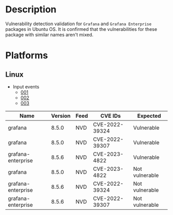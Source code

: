 # Description

Vulnerability detection validation for `Grafana` and `Grafana Enterprise` packages in Ubuntu OS.
It is confirmed that the vulnerabilities for these package with similar names aren't mixed.

# Platforms

## Linux

- Input events
  - [001](input_001.json)
  - [002](input_002.json)
  - [003](input_003.json)

| Name                   | Version | Feed | CVE IDs        | Expected       |
|------------------------|---------|------|----------------|----------------|
| grafana                | 8.5.0  | NVD   | CVE-2022-39324 | Vulnerable     |
| grafana                | 8.5.0  | NVD   | CVE-2022-39307 | Vulnerable     |
| grafana-enterprise     | 8.5.6  | NVD   | CVE-2023-4822  | Vulnerable     |
| grafana                | 8.5.0  | NVD   | CVE-2023-4822  | Not vulnerable |
| grafana-enterprise     | 8.5.6  | NVD   | CVE-2022-39324 | Not vulnerable |
| grafana-enterprise     | 8.5.6  | NVD   | CVE-2022-39307 | Not vulnerable |
